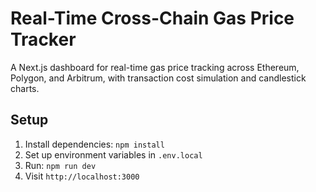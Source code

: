 # Real-Time Cross-Chain Gas Price Tracker

A Next.js dashboard for real-time gas price tracking across Ethereum, Polygon, and Arbitrum, with transaction cost simulation and candlestick charts.

## Setup
1. Install dependencies: `npm install`
2. Set up environment variables in `.env.local`
3. Run: `npm run dev`
4. Visit `http://localhost:3000`
